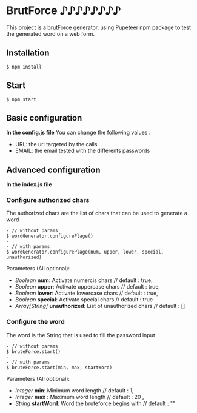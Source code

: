 # BrutForce ♪♪♪♪♪♪♪♪
This project is a brutForce generator,
using Pupeteer npm package
to test the generated word on a web form.

## Installation
```
$ npm install
```

## Start
```
$ npm start
```

## Basic configuration
**In the config.js file**
You can change the following values :
* URL: the url targeted by the calls
* EMAIL: the email tested with the differents passwords

## Advanced configuration
**In the index.js file**
### Configure authorized chars
The authorized chars are the list of chars that can be used to generate a word
```
- // without params
$ wordGenerator.configurePlage()
-
- // with params
$ wordGenerator.configurePlage(num, upper, lower, special, unauthorized)
```
Parameters (All optional):
* _Boolean_ **num**: Activate numercis chars // default : true, 
* _Boolean_ **upper**: Activate uppercase chars  // default : true, 
* _Boolean_ **lower**: Activate lowercase chars // default : true, 
* _Boolean_ **special**: Activate special chars // default : true
* _Array[String]_ **unauthorized**: List of unauthorized chars // default : []

### Configure the word
The word is the String that is used to fill the password input
```
- // without params
$ bruteForce.start()
-
- // with params
$ bruteForce.start(min, max, startWord)
```
Parameters (All optional):
* _Integer_ **min**: Minimum word length // default : 1, 
* _Integer_ **max** : Maximum word length // default : 20 , 
* _String_ **startWord**: Word the bruteforce begins with // default : ""
